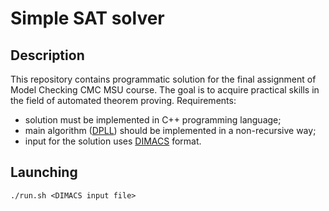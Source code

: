 # Simple SAT solver

## Description
This repository contains programmatic solution for the final assignment of Model Checking CMC MSU course. The goal is to acquire practical skills in the field of automated theorem proving. Requirements: 
* solution must be implemented in C++ programming language;
* main algorithm ([DPLL](https://ru.wikipedia.org/wiki/DPLL)) should be implemented in a non-recursive way;
* input for the solution uses [DIMACS](https://fairmut3x.wordpress.com/2011/07/29/cnf-conjunctive-normal-form-dimacs-format-explained/) format.

## Launching
`./run.sh <DIMACS input file>`
